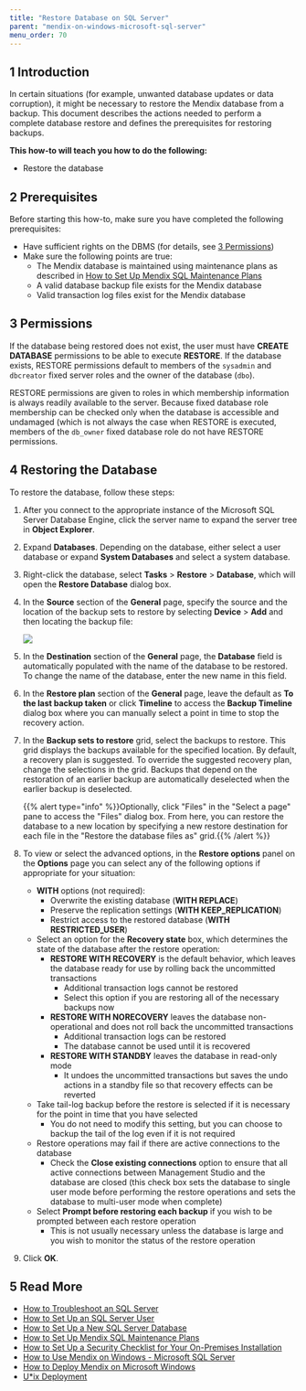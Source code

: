 ```yaml
---
title: "Restore Database on SQL Server"
parent: "mendix-on-windows-microsoft-sql-server"
menu_order: 70
---
```

## 1 Introduction

In certain situations (for example, unwanted database updates or data corruption), it might be necessary to restore the Mendix database from a backup. This document describes the actions needed to perform a complete database restore and defines the prerequisites for restoring backups.

**This how-to will teach you how to do the following:**

* Restore the database

## 2 Prerequisites

Before starting this how-to, make sure you have completed the following prerequisites:

* Have sufficient rights on the DBMS (for details, see [3 Permissions](#Permissions))
* Make sure the following points are true:
    * The Mendix database is maintained using maintenance plans as described in [How to Set Up Mendix SQL Maintenance Plans](mendix-sql-maintenance-plans)
    * A valid database backup file exists for the Mendix database
    * Valid transaction log files exist for the Mendix database

## 3 Permissions<a name="Permissions"></a>

If the database being restored does not exist, the user must have **CREATE DATABASE** permissions to be able to execute **RESTORE**. If the database exists, RESTORE permissions default to members of the `sysadmin` and `dbcreator` fixed server roles and the owner of the database (`dbo`).

RESTORE permissions are given to roles in which membership information is always readily available to the server. Because fixed database role membership can be checked only when the database is accessible and undamaged (which is not always the case when RESTORE is executed, members of the `db_owner` fixed database role do not have RESTORE permissions.

## 4 Restoring the Database

To restore the database, follow these steps:

1. After you connect to the appropriate instance of the Microsoft SQL Server Database Engine, click the server name to expand the server tree in **Object Explorer**.
2. Expand **Databases**. Depending on the database, either select a user database or expand **System Databases** and select a system database.
3. Right-click the database, select **Tasks** > **Restore** > **Database**, which will open the **Restore Database** dialog box.
4. In the **Source** section of the **General** page, specify the source and the location of the backup sets to restore by selecting **Device** > **Add** and then locating the backup file:

    ![](attachments/restoring-a-sql-server-database/18580646.jpg)

5. In the **Destination** section of the **General** page, the **Database** field is automatically populated with the name of the database to be restored. To change the name of the database, enter the new name in this field.
6. In the **Restore plan** section of the **General** page, leave the default as **To the last backup taken** or click **Timeline** to access the **Backup Timeline** dialog box where you can manually select a point in time to stop the recovery action.
7. In the **Backup sets to restore** grid, select the backups to restore. This grid displays the backups available for the specified location. By default, a recovery plan is suggested. To override the suggested recovery plan, change the selections in the grid. Backups that depend on the restoration of an earlier backup are automatically deselected when the earlier backup is deselected.

    {{% alert type="info" %}}Optionally, click "Files" in the "Select a page" pane to access the "Files" dialog box. From here, you can restore the database to a new location by specifying a new restore destination for each file in the "Restore the database files as" grid.{{% /alert %}}

8. To view or select the advanced options, in the **Restore options** panel on the **Options** page you can select any of the following options if appropriate for your situation:
    * **WITH** options (not required):
        * Overwrite the existing database (**WITH REPLACE**)
        * Preserve the replication settings (**WITH KEEP_REPLICATION**)
        * Restrict access to the restored database (**WITH RESTRICTED_USER**)
    * Select an option for the **Recovery state** box, which determines the state of the database after the restore operation:
        * **RESTORE WITH RECOVERY** is the default behavior, which leaves the database ready for use by rolling back the uncommitted transactions
            * Additional transaction logs cannot be restored
            * Select this option if you are restoring all of the necessary backups now
        * **RESTORE WITH NORECOVERY** leaves the database non-operational and does not roll back the uncommitted transactions
            * Additional transaction logs can be restored
            * The database cannot be used until it is recovered
        * **RESTORE WITH STANDBY** leaves the database in read-only mode
            * It undoes the uncommitted transactions but saves the undo actions in a standby file so that recovery effects can be reverted
    * Take tail-log backup before the restore is selected if it is necessary for the point in time that you have selected
        * You do not need to modify this setting, but you can choose to backup the tail of the log even if it is not required
    * Restore operations may fail if there are active connections to the database
        * Check the **Close existing connections** option to ensure that all active connections between Management Studio and the database are closed (this check box sets the database to single user mode before performing the restore operations and sets the database to multi-user mode when complete)
    * Select **Prompt before restoring each backup** if you wish to be prompted between each restore operation
        * This is not usually necessary unless the database is large and you wish to monitor the status of the restore operation
9. Click **OK**.

## 5 Read More

* [How to Troubleshoot an SQL Server](troubleshooting-sql-server)
* [How to Set Up an SQL Server User](setting-up-a-sql-server-user)
* [How to Set Up a New SQL Server Database](setting-up-a-new-sql-server-database)
* [How to Set Up Mendix SQL Maintenance Plans](mendix-sql-maintenance-plans)
* [How to Set Up a Security Checklist for Your On-Premises Installation](security-checklist-for-your-on-premises-installation)
* [How to Use Mendix on Windows - Microsoft SQL Server](mendix-on-windows-microsoft-sql-server)
* [How to Deploy Mendix on Microsoft Windows](deploy-mendix-on-microsoft-windows)
* [U*ix Deployment](unix-like)

